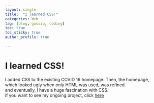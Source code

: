 ```yaml
---
layout: single
title:  "I learned CSS!"
categories: Web
tag: [blog, gossip, coding]
toc: true
toc_sticky: true
author_profile: true

---
```


# I learned CSS!
I added CSS to the existing COVID 19 homepage. Then, the homepage, which looked ugly when only HTML was used, was refined.<br>
and eventually, I have a huge fascination with CSS.<br>
if you want to see my ongoing project, click [here](https://majorwallet.github.io/COVID19_HTML/index.html)<br>